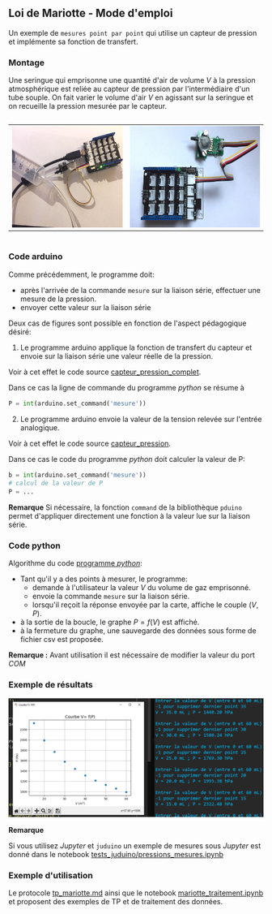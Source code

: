 ## Loi de Mariotte - Mode d'emploi

Un exemple de `mesures point par point` qui utilise un capteur de pression et implémente sa fonction de transfert.

### Montage

Une seringue qui emprisonne une quantité d'air de volume $V$ à la pression atmosphérique est reliée au capteur de pression par l'intermédiaire d'un tube souple. On fait varier le volume d'air $V$ en agissant sur la seringue et on recueille la pression mesurée par le capteur.

<table style="display:inline-block">
<tr><td><img src='data/image_7.png' style = "height: 200px;"></td><td><img src='data/image_8.jpg' style = "height : 200px;"></td></tr>
</table>

### Code arduino

Comme précédemment, le programme doit:
- après l'arrivée de la commande `mesure` sur la liaison série, effectuer une mesure de la pression.
- envoyer cette valeur sur la liaison série

Deux cas de figures sont possible en fonction de l'aspect pédagogique désiré:

1. Le programme arduino applique la fonction de transfert du capteur et envoie sur la liaison série une valeur réelle de la pression.

Voir à cet effet le code source [capteur_pression_complet](../../arduino/capteur_pression_complet/capteur_pression_complet.ino).

Dans ce cas la ligne de commande du programme _python_ se résume à 

```python
P = int(arduino.set_command('mesure'))
```

2. Le programme arduino envoie la valeur de la tension  relevée sur l'entrée analogique.

Voir à cet effet le code source [capteur_pression](../../arduino/capteur_pression/capteur_pression.ino).

Dans ce cas le code du programme _python_ doit calculer la valeur de P:

```python
b = int(arduino.set_command('mesure'))
# calcul de la valeur de P
P = ...
```

**Remarque** Si nécessaire, la fonction `command` de la bibliothèque `pduino` permet d'appliquer directement une fonction à la valeur lue sur la liaison série.

### Code python

Algorithme du code [programme _python_](../../tests_pduino/mariotte_mesure.py):

- Tant qu'il y a des points à mesurer, le programme:
    - demande à l'utilisateur la valeur $V$ du volume de gaz emprisonné.
    - envoie la commande `mesure` sur la liaison série.
    - lorsqu'il reçoit la réponse envoyée par la carte, affiche le couple  $(V, P)$.
- à la sortie de la boucle, le graphe $P = f(V)$ est affiché.
- à la fermeture du graphe, une sauvegarde des données sous forme de fichier csv est proposée.


**Remarque :** Avant utilisation il est nécessaire de modifier la valeur du port _COM_ 

### Exemple de résultats

<img src='data/image_10.png'>


**Remarque**

Si vous utilisez _Jupyter_ et `juduino` un exemple de mesures sous _Jupyter_ est donné dans le notebook [tests_juduino/pressions_mesures.ipynb](../../tests_juduino/pressions_mesures.ipynb)

### Exemple d'utilisation

Le protocole [tp_mariotte.md](exemple_TP/tp_mariotte.md) ainsi que le notebook [mariotte_traitement.ipynb](mariotte_traitement.ipynb) et proposent des exemples de TP et de traitement des données.